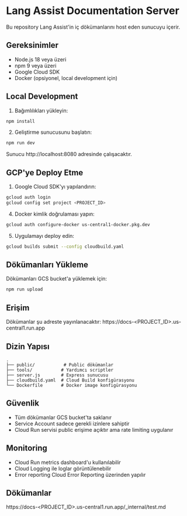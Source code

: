# Lang Assist Documentation Server

Bu repository Lang Assist'in iç dökümanlarını host eden sunucuyu içerir.

## Gereksinimler

- Node.js 18 veya üzeri
- npm 9 veya üzeri
- Google Cloud SDK
- Docker (opsiyonel, local development için)

## Local Development

1. Bağımlılıkları yükleyin:

```bash
npm install
```

2. Geliştirme sunucusunu başlatın:

```bash
npm run dev
```

Sunucu http://localhost:8080 adresinde çalışacaktır.

## GCP'ye Deploy Etme

1. Google Cloud SDK'yı yapılandırın:

```bash
gcloud auth login
gcloud config set project <PROJECT_ID>
```

4. Docker kimlik doğrulaması yapın:

```bash
gcloud auth configure-docker us-central1-docker.pkg.dev
```

5. Uygulamayı deploy edin:

```bash
gcloud builds submit --config cloudbuild.yaml
```

## Dökümanları Yükleme

Dökümanları GCS bucket'a yüklemek için:

```bash
npm run upload
```

## Erişim

Dökümanlar şu adreste yayınlanacaktır:
https://docs-<PROJECT_ID>.us-central1.run.app

## Dizin Yapısı

```
.
├── public/           # Public dökümanlar
├── tools/           # Yardımcı scriptler
├── server.js        # Express sunucusu
├── cloudbuild.yaml  # Cloud Build konfigürasyonu
└── Dockerfile       # Docker image konfigürasyonu
```

## Güvenlik

- Tüm dökümanlar GCS bucket'ta saklanır
- Service Account sadece gerekli izinlere sahiptir
- Cloud Run servisi public erişime açıktır ama rate limiting uygulanır

## Monitoring

- Cloud Run metrics dashboard'u kullanılabilir
- Cloud Logging ile loglar görüntülenebilir
- Error reporting Cloud Error Reporting üzerinden yapılır

## Dökümanlar

https://docs-<PROJECT_ID>.us-central1.run.app/\_internal/test.md

